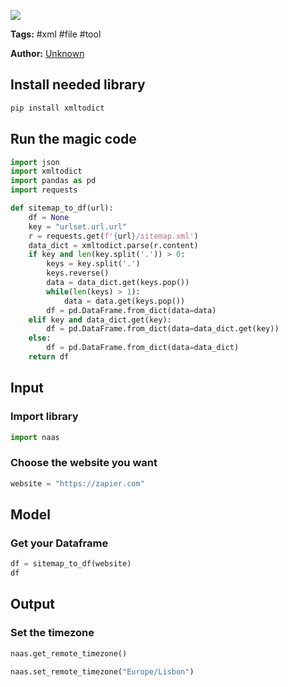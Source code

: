 <a href="https://app.naas.ai/user-redirect/naas/downloader?url=https://raw.githubusercontent.com/jupyter-naas/awesome-notebooks/master/XML/XML_Transform_sitemap_to_dataframe.ipynb" target="_parent"><img src="https://naasai-public.s3.eu-west-3.amazonaws.com/open_in_naas.svg"/></a>

**Tags:** #xml #file #tool

**Author:** [Unknown](https://www.linkedin.com/company/naas-ai/)

## Install needed library


```python
pip install xmltodict
```

## Run the magic code


```python
import json 
import xmltodict
import pandas as pd
import requests

def sitemap_to_df(url):
    df = None
    key = "urlset.url.url"
    r = requests.get(f'{url}/sitemap.xml')
    data_dict = xmltodict.parse(r.content) 
    if key and len(key.split('.')) > 0:
        keys = key.split('.')
        keys.reverse()
        data = data_dict.get(keys.pop())
        while(len(keys) > 1):
            data = data.get(keys.pop())
        df = pd.DataFrame.from_dict(data=data)
    elif key and data_dict.get(key):
        df = pd.DataFrame.from_dict(data=data_dict.get(key))
    else:
        df = pd.DataFrame.from_dict(data=data_dict)
    return df

```

## Input

### Import library


```python
import naas
```

### Choose the website you want


```python
website = "https://zapier.com"
```

## Model

### Get your Dataframe


```python
df = sitemap_to_df(website)
df
```

## Output

### Set the timezone


```python
naas.get_remote_timezone()
```


```python
naas.set_remote_timezone("Europe/Lisbon")
```
